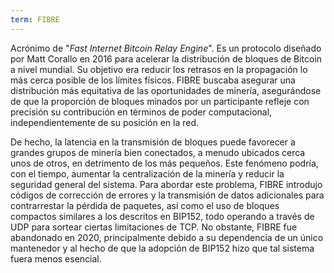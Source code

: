 ```yaml
---
term: FIBRE
---
```


Acrónimo de "*Fast Internet Bitcoin Relay Engine*". Es un protocolo diseñado por Matt Corallo en 2016 para acelerar la distribución de bloques de Bitcoin a nivel mundial. Su objetivo era reducir los retrasos en la propagación lo más cerca posible de los límites físicos. FIBRE buscaba asegurar una distribución más equitativa de las oportunidades de minería, asegurándose de que la proporción de bloques minados por un participante refleje con precisión su contribución en términos de poder computacional, independientemente de su posición en la red.

De hecho, la latencia en la transmisión de bloques puede favorecer a grandes grupos de minería bien conectados, a menudo ubicados cerca unos de otros, en detrimento de los más pequeños. Este fenómeno podría, con el tiempo, aumentar la centralización de la minería y reducir la seguridad general del sistema. Para abordar este problema, FIBRE introdujo códigos de corrección de errores y la transmisión de datos adicionales para contrarrestar la pérdida de paquetes, así como el uso de bloques compactos similares a los descritos en BIP152, todo operando a través de UDP para sortear ciertas limitaciones de TCP. No obstante, FIBRE fue abandonado en 2020, principalmente debido a su dependencia de un único mantenedor y al hecho de que la adopción de BIP152 hizo que tal sistema fuera menos esencial.